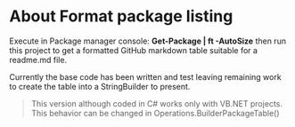 ﻿# About Format package listing

Execute in Package manager console: **Get-Package | ft -AutoSize** then run this project to get a formatted GitHub markdown table suitable for a readme.md file.

Currently the base code has been written and test leaving remaining work to create the table into a StringBuilder to present.

> This version although coded in C# works only with VB.NET projects. This behavior can be changed in Operations.BuilderPackageTable()